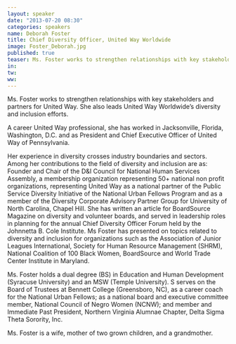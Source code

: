 ```yaml
---
layout: speaker
date: "2013-07-20 08:30"
categories: speakers
name: Deborah Foster
title: Chief Diversity Officer, United Way Worldwide 
image: Foster_Deborah.jpg
published: true
teaser: Ms. Foster works to strengthen relationships with key stakeholders and partners for United Way.  She also leads United Way Worldwide’s diversity and inclusion efforts. 
in:
tw:
ww: 
---
```


Ms. Foster works to strengthen relationships with key stakeholders and partners for United Way.  She also leads United Way Worldwide’s diversity and inclusion efforts. A career United Way professional, she has worked in Jacksonville, Florida, Washington, D.C. and as President and Chief Executive Officer of United Way of Pennsylvania.   Her experience in diversity crosses industry boundaries and sectors.  Among her contributions to the field of diversity and inclusion are as: Founder and Chair of the D&I Council for National Human Services Assembly, a membership organization representing 50+ national non profit organizations, representing United Way as a national partner of the Public Service Diversity Initiative of the National Urban Fellows Program and as a member of the Diversity Corporate Advisory Partner Group for University of North Carolina, Chapel Hill.  She has written an article for BoardSource Magazine on diversity and volunteer boards, and served in leadership roles in planning for the annual Chief Diversity Officer Forum held by the Johnnetta B. Cole Institute.  Ms Foster has presented on topics related to diversity and inclusion for organizations such as the Association of Junior Leagues International, Society for Human Resource Management (SHRM), National Coalition of 100 Black Women, BoardSource and World Trade Center Institute in Maryland.Ms. Foster holds a dual degree (BS) in Education and Human Development (Syracuse University) and an MSW (Temple University). S serves on the Board of Trustees at Bennett College (Greensboro, NC), as a career coach for the National Urban Fellows; as a national board and executive committee member, National Council of Negro Women (NCNW); and member and Immediate Past President, Northern Virginia Alumnae Chapter, Delta Sigma Theta Sorority, Inc.  Ms. Foster is a wife, mother of two grown children, and a grandmother.  